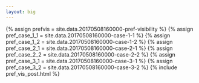 ```yaml
---
layout: big
---
```

{% assign prefvis = site.data.20170508160000-pref-visibility %}
{% assign pref_case_1_1 = site.data.20170508160000-case-1-1 %}
{% assign pref_case_1_2 = site.data.20170508160000-case-1-2 %}
{% assign pref_case_2_1 = site.data.20170508160000-case-2-1 %}
{% assign pref_case_2_2 = site.data.20170508160000-case-2-2 %}
{% assign pref_case_3_1 = site.data.20170508160000-case-3-1 %}
{% assign pref_case_3_2 = site.data.20170508160000-case-3-2 %}
{% include pref_vis_post.html %}

